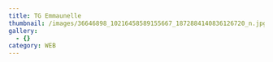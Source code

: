 ```yaml
---
title: TG Emmaunelle
thumbnail: /images/36646898_10216458589155667_1872884140836126720_n.jpg
gallery:
  - {}
category: WEB
---
```


